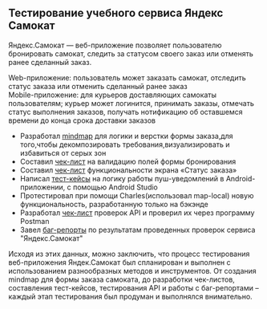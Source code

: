 ## Тестирование учебного сервиса Яндекс Самокат
Яндекс.Самокат — веб-приложение позволяет пользователю бронировать самокат, следить за статусом своего заказ или отменять ранее сделанный заказ.

Web-приложение: пользователь может заказать самокат, отследить статус заказа или отменить сделанный ранее заказ<br>
Mobile-приложение: для курьеров доставляющих самокаты пользователям; курьер может логинится, принимать заказы, отмечать статус выполнения заказов, получать нотификацию об оставшемся времени до конца срока доставки заказов


<ul>
<li>Разработал <a href="https://drive.google.com/file/d/1NMbik5FsO--XqG9wTIqbf5nsUDU7VEbx/view" rel="nofollow">mindmap</a>  для логики и верстки формы заказа,для того,чтобы декомпозировать требования,визуализировать и избавиться от серых зон</li>
<li>Составил <a href="https://docs.google.com/spreadsheets/d/1d2568MpT6XxmFXSNBnBosSlSK1cEIOmfoB-6qm8ic3s/edit#gid=1540465171" rel="nofollow">чек-лист</a> на валидацию полей формы бронирования</li>
<li>Составил <a href="https://docs.google.com/spreadsheets/d/1d2568MpT6XxmFXSNBnBosSlSK1cEIOmfoB-6qm8ic3s/edit#gid=943703744">чек-лист</a> функциональности экрана «Статус заказа»</li>  
<li>Написал <a href="https://docs.google.com/spreadsheets/d/1d2568MpT6XxmFXSNBnBosSlSK1cEIOmfoB-6qm8ic3s/edit#gid=424948590">тест-кейсы</a> на логику работы пуш-уведомлений в Android-приложении, с помощью Android Studio</li>
<li>Протестировал при помощи Charles(использовал map-local) новую функциональность, разработанную только на бэкэнде</li>
<li>Разработал <a href="https://docs.google.com/spreadsheets/d/1d2568MpT6XxmFXSNBnBosSlSK1cEIOmfoB-6qm8ic3s/edit#gid=336872680">чек-лист</a> проверок API и проверил их через программу Postman</li>
<li>Завел <a href="https://pavel-tesing.youtrack.cloud/dashboard?id=8cbad9ae-56fa-45c0-8e26-627c56ccbc6c">баг-репорты</a> по результатам проведенных проверок сервиса "Яндекс.Самокат"</li>
</ul>

Исходя из этих данных, можно заключить, что процесс тестирования веб-приложения Яндек.Самокат был  спланирован и выполнен с использованием разнообразных методов и инструментов. От создания mindmap для формы заказа самоката, до разработки чек-листов, составления тест-кейсов, тестирования API и работы с баг-репортами – каждый этап тестирования был продуман и выполнялся внимательно.
